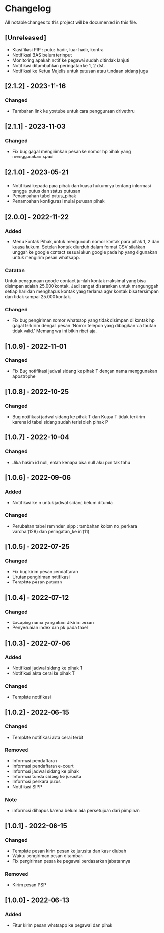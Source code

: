 # Changelog
All notable changes to this project will be documented in this file.

## [Unreleased]
- Klasifikasi PIP : putus hadir, luar hadir, kontra
- Notifikasi BAS belum terinput
- Monitoring apakah notif ke pegawai sudah ditindak lanjuti
- Notifikasi ditambahkan peringatan ke 1, 2 dst.
- Notifikasi ke Ketua Majelis untuk putusan atau tundaan sidang juga

## [2.1.2] - 2023-11-16
### Changed
- Tambahan link ke youtube untuk cara penggunaan drivethru

## [2.1.1] - 2023-11-03
### Changed
- Fix bug gagal mengirimkan pesan ke nomor hp pihak yang menggunakan spasi

## [2.1.0] - 2023-05-21
###
- Notifikasi kepada para pihak dan kuasa hukumnya tentang informasi tanggal putus dan status putusan
- Penambahan tabel putus_pihak
- Penambahan konfigurasi mulai putusan pihak

## [2.0.0] - 2022-11-22
### Added
- Menu Kontak Pihak, untuk mengunduh nomor kontak para pihak 1, 2 dan kuasa hukum. Setelah kontak diunduh dalam format CSV silahkan unggah ke google contact sesuai akun google pada hp yang digunakan untuk mengirim pesan whatsapp.

### Catatan
Untuk penggunaan google contact jumlah kontak maksimal yang bisa disimpan adalah 25.000 kontak. Jadi sangat disarankan untuk mengunggah setiap hari dan menghapus kontak yang terlama agar kontak bisa tersimpan dan tidak sampai 25.000 kontak.

### Changed
- Fix bug pengiriman nomor whatsapp yang tidak disimpan di kontak hp gagal terkirim dengan pesan 'Nomor telepon yang dibagikan via tautan tidak valid.' Memang wa ini bikin ribet aja.

## [1.0.9] - 2022-11-01
### Changed
- Fix Bug notifikasi jadwal sidang ke pihak T dengan nama menggunakan apostrophe

## [1.0.8] - 2022-10-25
### Changed
- Bug notifikasi jadwal sidang ke pihak T dan Kuasa T tidak terkirim karena id tabel sidang sudah terisi oleh pihak P

## [1.0.7] - 2022-10-04
### Changed
- Jika hakim id null, entah kenapa bisa null aku pun tak tahu

## [1.0.6] - 2022-09-06
### Added
- Notifikasi ke n untuk jadwal sidang belum ditunda

### Changed
- Perubahan tabel reminder_sipp : tambahan kolom no_perkara varchar(128) dan peringatan_ke int(11)

## [1.0.5] - 2022-07-25
### Changed
- Fix bug kirim pesan pendaftaran
- Urutan pengiriman notifikasi
- Template pesan putusan

## [1.0.4] - 2022-07-12
### Changed
- Escaping nama yang akan dikirim pesan
- Penyesuaian index dan pk pada tabel

## [1.0.3] - 2022-07-06
### Added
- Notifikasi jadwal sidang ke pihak T
- Notifikasi akta cerai ke pihak T

### Changed
- Template notifikasi

## [1.0.2] - 2022-06-15
### Changed
- Template notifikasi akta cerai terbit

### Removed
- Informasi pendaftaran
- Informasi pendaftaran e-court
- Informasi jadwal sidang ke pihak
- Informasi tunda sidang ke jurusita
- Informasi perkara putus
- Notifikasi SIPP

### Note
- informasi dihapus karena belum ada persetujuan dari pimpinan

## [1.0.1] - 2022-06-15
### Changed
- Template pesan kirim pesan ke jurusita dan kasir diubah
- Waktu pengiriman pesan ditambah
- Fix pengiriman pesan ke pegawai berdasarkan jabatannya

### Removed
- Kirim pesan PSP

## [1.0.0] - 2022-06-13
### Added
- Fitur kirim pesan whatsapp ke pegawai dan pihak